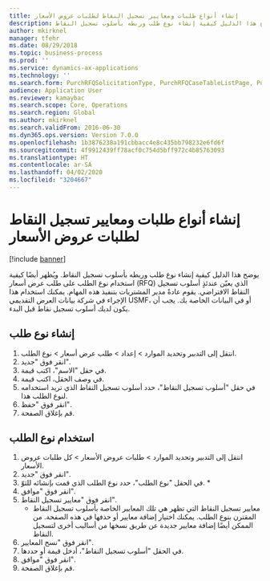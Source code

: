 ```yaml
---
title: إنشاء أنواع طلبات ومعايير تسجيل النقاط‬ لطلبات عروض الأسعار
description: يوضح هذا الدليل كيفية إنشاء نوع طلب وربطه بأسلوب تسجيل النقاط.
author: mkirknel
manager: tfehr
ms.date: 08/29/2018
ms.topic: business-process
ms.prod: ''
ms.service: dynamics-ax-applications
ms.technology: ''
ms.search.form: PurchRFQSolicitationType, PurchRFQCaseTableListPage, PurchCreateRFQCase, PurchRFQCaseTable, PurchRFQScoringRFQCaseCriteria, PurchRFQScoringCriteriaCopy
audience: Application User
ms.reviewer: kamaybac
ms.search.scope: Core, Operations
ms.search.region: Global
ms.author: mkirknel
ms.search.validFrom: 2016-06-30
ms.dyn365.ops.version: Version 7.0.0
ms.openlocfilehash: 1b3876238a191cbbacc4e8c435bb798232e6fd6f
ms.sourcegitcommit: 4f9912439ff78acf0c754d5bff972c4b85763093
ms.translationtype: HT
ms.contentlocale: ar-SA
ms.lasthandoff: 04/02/2020
ms.locfileid: "3204667"
---
```

# <a name="create-solicitation-types-and-scoring-criteria-for-rfqs"></a>إنشاء أنواع طلبات ومعايير تسجيل النقاط‬ لطلبات عروض الأسعار

[!include [banner](../../includes/banner.md)]

يوضح هذا الدليل كيفية إنشاء نوع طلب وربطه بأسلوب تسجيل النقاط. ويُظهر أيضًا كيفية استخدام نوع الطلب على طلب عرض أسعار (RFQ) الذي يعيّن عندئذٍ أسلوب تسجيل النقاط الافتراضي. يقوم عادةً مدير المشتريات بتنفيذ هذه المهام. يمكنك استخدام هذا الإجراء في شركة بيانات العرض التقديمي USMF، أو في البيانات الخاصة بك. يجب أن يكون لديك أسلوب تسجيل نقاط قبل البدء.


## <a name="create-a-solicitation-type"></a>إنشاء نوع طلب
1. انتقل إلى التدبير وتحديد الموارد > إعداد > طلب عرض أسعار > نوع الطلب.
2. انقر فوق "جديد".
3. في حقل "الاسم"، اكتب قيمة.
4. في وصف الحقل، اكتب قيمة.
5. في حقل "أسلوب تسجيل النقاط"، حدد أسلوب تسجيل النقاط الذي تريد استخدامه لنوع الطلب هذا.
6. انقر فوق "حفظ".
7. قم بإغلاق الصفحة.

## <a name="use-the-solicitation-type"></a>استخدام نوع الطلب
1. انتقل إلى التدبير وتحديد الموارد > طلبات عروض الأسعار‬ > كل طلبات عروض الأسعار‬.
2. انقر فوق "جديد".
3. في الحقل "نوع الطلب"، حدد نوع الطلب الذي قمت بإنشائه للتوّ. 
    *   
4. انقر فوق "موافق".
5. انقر فوق "معايير تسجيل النقاط".
    * معايير تسجيل النقاط التي تظهر هي تلك المعايير الخاصة بأسلوب تسجيل النقاط المقترن بنوع الطلب. يمكنك اختيار إضافة معايير أو حذفها في هذه الصفحة. من الممكن أيضًا إضافة معايير جديدة عن طريق نسخها من أساليب أخرى لتسجيل النقاط.  
6. انقر فوق "نسخ المعايير".
7. في الحقل "أسلوب تسجيل النقاط"، أدخل قيمة أو حددها.
8. انقر فوق "موافق".
9. قم بإغلاق الصفحة.

